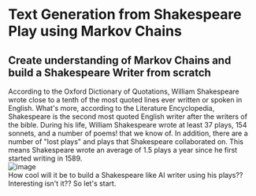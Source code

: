 # Text Generation from Shakespeare Play using Markov Chains
## Create understanding of Markov Chains and build a Shakespeare Writer from scratch

According to the Oxford Dictionary of Quotations, William Shakespeare wrote close to a tenth of the most quoted lines ever written or spoken in English. What's more, according to the Literature Encyclopedia, Shakespeare is the second most quoted English writer after the writers of the bible. During his life, William Shakespeare wrote at least 37 plays, 154 sonnets, and a number of poems! that we know of. In addition, there are a number of "lost plays" and plays that Shakespeare collaborated on. This means Shakespeare wrote an average of 1.5 plays a year since he first started writing in 1589. 
<br />
![image](https://user-images.githubusercontent.com/48447990/199235549-31b95577-556c-46f4-98e2-f879b0250625.png)
<br />
How cool will it be to build a Shakespeare like AI writer using his plays?? Interesting isn't it?? So let's start.


